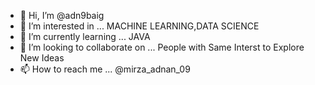 - 👋 Hi, I’m @adn9baig
- 👀 I’m interested in ... MACHINE LEARNING,DATA SCIENCE
- 🌱 I’m currently learning ... JAVA
- 💞️ I’m looking to collaborate on ... People with Same Interst to Explore New Ideas
- 📫 How to reach me ... @mirza_adnan_09

<!---
adn9baig/adn9baig is a ✨ special ✨ repository because its `README.md` (this file) appears on your GitHub profile.
You can click the Preview link to take a look at your changes.
--->
